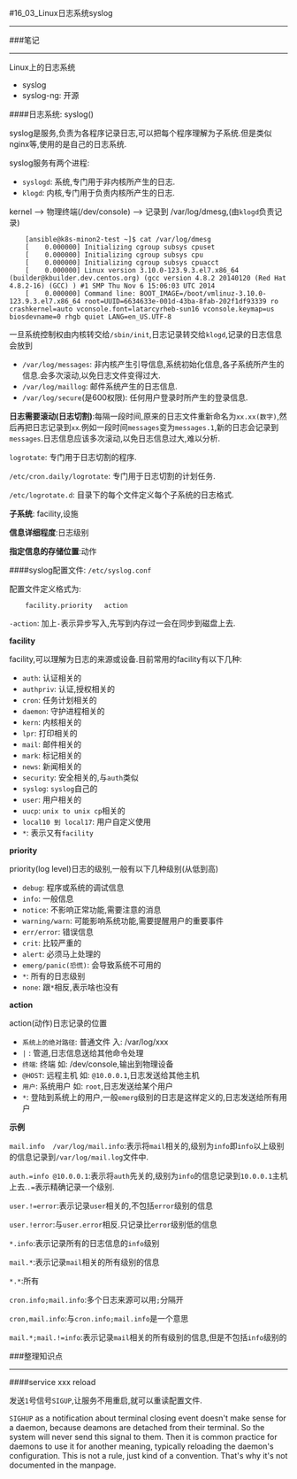 #16_03_Linux日志系统syslog

---

###笔记

---

Linux上的日志系统

* syslog
* syslog-ng: 开源

####日志系统: syslog()

syslog是服务,负责为各程序记录日志,可以把每个程序理解为子系统.但是类似nginx等,使用的是自己的日志系统.

syslog服务有两个进程:

* `syslogd`: 系统,专门用于非内核所产生的日志.
* `klogd`: 内核,专门用于负责内核所产生的日志.

kernel --> 物理终端(/dev/console) --> 记录到 /var/log/dmesg,(由`klogd`负责记录)

		[ansible@k8s-minon2-test ~]$ cat /var/log/dmesg
		[    0.000000] Initializing cgroup subsys cpuset
		[    0.000000] Initializing cgroup subsys cpu
		[    0.000000] Initializing cgroup subsys cpuacct
		[    0.000000] Linux version 3.10.0-123.9.3.el7.x86_64 (builder@kbuilder.dev.centos.org) (gcc version 4.8.2 20140120 (Red Hat 4.8.2-16) (GCC) ) #1 SMP Thu Nov 6 15:06:03 UTC 2014
		[    0.000000] Command line: BOOT_IMAGE=/boot/vmlinuz-3.10.0-123.9.3.el7.x86_64 root=UUID=6634633e-001d-43ba-8fab-202f1df93339 ro crashkernel=auto vconsole.font=latarcyrheb-sun16 vconsole.keymap=us biosdevname=0 rhgb quiet LANG=en_US.UTF-8

一旦系统控制权由内核转交给`/sbin/init`,日志记录转交给`klogd`,记录的日志信息会放到

* `/var/log/messages`: 非内核产生引导信息,系统初始化信息,各子系统所产生的信息.会多次滚动,以免日志文件变得过大.
* `/var/log/maillog`: 邮件系统产生的日志信息.
* `/var/log/secure`(是600权限): 任何用户登录时所产生的登录信息.

**日志需要滚动(日志切割)**:每隔一段时间,原来的日志文件重新命名为`xx.xx(数字)`,然后再把日志记录到`xx`.例如一段时间`messages`变为`messages.1`,新的日志会记录到`messages`.日志信息应该多次滚动,以免日志信息过大,难以分析.

`logrotate`: 专门用于日志切割的程序.

`/etc/cron.daily/logrotate`: 专门用于日志切割的计划任务.

`/etc/logrotate.d`: 目录下的每个文件定义每个子系统的日志格式.

**子系统**: facility,设施

**信息详细程度**:日志级别

**指定信息的存储位置**:动作

####syslog配置文件: `/etc/syslog.conf`

配置文件定义格式为:

		facility.priority	action
		
`-action`: 加上`-`表示异步写入,先写到内存过一会在同步到磁盘上去.		
		
**facility**

facility,可以理解为日志的来源或设备.目前常用的facility有以下几种:

* `auth`: 认证相关的
* `authpriv`: 认证,授权相关的
* `cron`: 任务计划相关的
* `daemon`: 守护进程相关的
* `kern`: 内核相关的
* `lpr`: 打印相关的
* `mail`: 邮件相关的
* `mark`: 标记相关的
* `news`: 新闻相关的
* `security`: 安全相关的,与`auth`类似
* `syslog`: `syslog`自己的
* `user`: 用户相关的
* `uucp`: `unix to unix cp`相关的
* `local10 到 local17`: 用户自定义使用
* `*`: 表示又有`facility`

**priority**

priority(log level)日志的级别,一般有以下几种级别(从低到高)

* `debug`: 程序或系统的调试信息
* `info`: 一般信息
* `notice`: 不影响正常功能,需要注意的消息
* `warning/warn`: 可能影响系统功能,需要提醒用户的重要事件
* `err/error`: 错误信息
* `crit`: 比较严重的
* `alert`: 必须马上处理的
* `emerg/panic(恐慌)`: 会导致系统不可用的
* `*`: 所有的日志级别
* `none`: 跟`*`相反,表示啥也没有

**action**

action(动作)日志记录的位置

* `系统上的绝对路径`: 普通文件 入: /var/log/xxx
* `|` : 管道,日志信息送给其他命令处理
* `终端`: 终端 如: /dev/console,输出到物理设备
* `@HOST`: 远程主机 如: `@10.0.0.1`,日志发送给其他主机
* `用户`: 系统用户 如: `root`,日志发送给某个用户
* `*`: 登陆到系统上的用户,一般`emerg`级别的日志是这样定义的,日志发送给所有用户

**示例**

`mail.info	/var/log/mail.info`:表示将`mail`相关的,级别为`info`即`info`以上级别的信息记录到`/var/log/mail.log`文件中.

`auth.=info @10.0.0.1`:表示将`auth`先关的,级别为`info`的信息记录到`10.0.0.1`主机上去.`.=`表示精确记录一个级别.

`user.!=error`:表示记录`user`相关的,不包括`error`级别的信息

`user.!error`:与`user.error`相反.只记录比`error`级别低的信息

`*.info`:表示记录所有的日志信息的`info`级别

`mail.*`:表示记录`mail`相关的所有级别的信息

`*.*`:所有

`cron.info;mail.info`:多个日志来源可以用`;`分隔开

`cron,mail.info`:与`cron.info;mail.info`是一个意思

`mail.*;mail.!=info`:表示记录`mail`相关的所有级别的信息,但是不包括`info`级别的


###整理知识点

---

####service xxx reload

发送`1`号信号`SIGUP`,让服务不用重启,就可以重读配置文件. 

`SIGHUP` as a notification about terminal closing event doesn't make sense for a daemon, because deamons are detached from their terminal. So the system will never send this signal to them. Then it is common practice for daemons to use it for another meaning, typically reloading the daemon's configuration. This is not a rule, just kind of a convention. That's why it's not documented in the manpage.